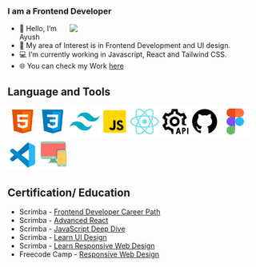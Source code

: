 ### I am a Frontend Developer

<img align="right" width= "380" src="https://camo.githubusercontent.com/5ddf73ad3a205111cf8c686f687fc216c2946a75005718c8da5b837ad9de78c9/68747470733a2f2f7468756d62732e6766796361742e636f6d2f4576696c4e657874446576696c666973682d736d616c6c2e676966">

-  👋 Hello, I’m Ayush
-  👀 My area of Interest is in Frontend Development and UI design.
-  💻 I’m currently working in Javascript, React and Tailwind CSS.
-  🌐 You can check my Work [here](https://ayush1m.github.io/Ayush-Portfolio) 

## Language and Tools

<img src="badges/html-icon.png" alt="html logo" width="60"><img src="badges/css-icon.png" alt="css logo" width="60">
<img src="badges/tailwindcss-icon.png" width="60" alt="tailwind css logo"><img src="badges/javascript-icon.png" alt="Javascript logo" width="60"><img src="badges/react-icon.png" alt="react logo" width="60px"><img src="badges/restapi-icon.png" alt="api logo" width="60px"><img src="badges/github-icon.png" alt="github logo" width="60"><img src="badges/figma-icon.png" alt="figma logo" width="60px"><img width="60" src="badges/vscode-icon.png" alt="visual studio code logo"><img src="badges/responsivedesign-icon.png" alt="responsive design logo">

## Certification/ Education

* Scrimba - [Frontend Developer Career Path](https://scrimba.com/certificate/u7ErrVsz/gfrontend)
* Scrimba - [Advanced React](https://scrimba.com/certificate/u7ErrVsz/greact)
* Scrimba - [JavaScript Deep Dive](https://scrimba.com/certificate/u7ErrVsz/gjavascript)
* Scrimba - [Learn UI Design](https://scrimba.com/certificate/u7ErrVsz/gdesignbootcamp)
* Scrimba - [Learn Responsive Web Design](https://scrimba.com/certificate/u7ErrVsz/gresponsive)
* Freecode Camp - [Responsive Web Design](https://www.freecodecamp.org/certification/fcc8127a321-b7ba-41dd-bda4-6cfbf3e5ac78/responsive-web-design)
